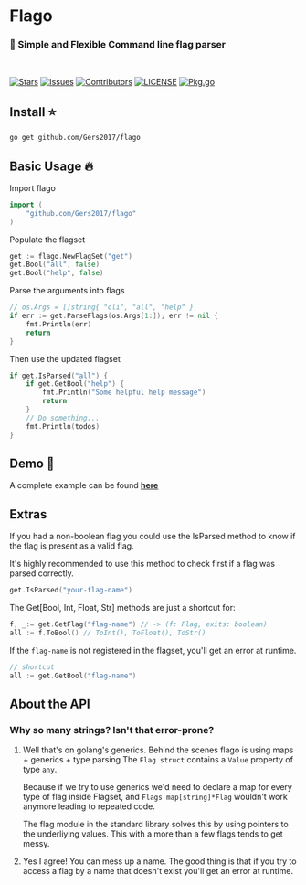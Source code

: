 # Flago
### 🐉 Simple and Flexible Command line flag parser
<br>

[![Stars](https://img.shields.io/github/stars/Gers2017/flago.svg?style=for-the-badge)](https://github.com/Gers2017/flago/stargazers)
[![Issues](https://img.shields.io/github/issues/Gers2017/flago.svg?style=for-the-badge)](https://github.com/Gers2017/flago/issues)
[![Contributors](https://img.shields.io/github/contributors/Gers2017/flago?style=for-the-badge)](https://github.com/Gers2017/flago/graphs/contributors)
[![LICENSE](https://img.shields.io/github/license/Gers2017/flago.svg?style=for-the-badge)](./LICENSE)
[![Pkg.go](https://img.shields.io/badge/reference-12c9c0?style=for-the-badge&logo=go&logoColor=white)](https://pkg.go.dev/github.com/Gers2017/flago)


## Install ⭐️

```sh
go get github.com/Gers2017/flago
```

## Basic Usage 🔥
Import flago
```go
import (
    "github.com/Gers2017/flago"
)
```

Populate the flagset
```go
get := flago.NewFlagSet("get")
get.Bool("all", false)
get.Bool("help", false)
```

Parse the arguments into flags
```go
// os.Args = []string{ "cli", "all", "help" }
if err := get.ParseFlags(os.Args[1:]); err != nil {
    fmt.Println(err)
    return
}
```

Then use the updated flagset
```go
if get.IsParsed("all") {
    if get.GetBool("help") {
        fmt.Println("Some helpful help message")
        return
    }
    // Do something...
    fmt.Println(todos)
}
```


## Demo 🐲
A complete example can be found **[here](./demo/demo.go)**

## Extras

If you had a non-boolean flag you could use the IsParsed method to know if the flag is present as a valid flag.

It's highly recommended to use this method to check first if a flag was parsed correctly.
```go
get.IsParsed("your-flag-name")
```
The Get[Bool, Int, Float, Str] methods are just a shortcut for:
```go
f, _:= get.GetFlag("flag-name") // -> (f: Flag, exits: boolean)
all := f.ToBool() // ToInt(), ToFloat(), ToStr()
```

If the `flag-name` is not registered in the flagset, you'll get an error at runtime.
```go
// shortcut
all := get.GetBool("flag-name")
```

## About the API

### Why so many strings? Isn't that error-prone?
1) 
    Well that's on golang's generics.
    Behind the scenes flago is using maps + generics + type parsing
    The `Flag struct` contains a `Value` property of type `any`.
    
    Because if we try to use generics we'd need to declare a map for every type of flag inside Flagset, and `Flags map[string]*Flag` wouldn't work anymore leading to repeated code.

    The flag module in the standard library solves this by using pointers to the underliying values. This with a more than a few flags tends to get messy.

2) 
    Yes I agree! You can mess up a name.
    The good thing is that if you try to access a flag by a name that doesn't exist you'll get an error at runtime.